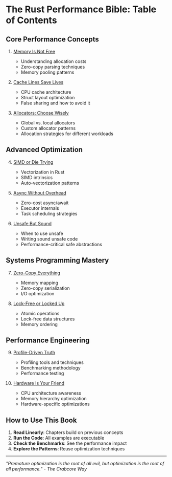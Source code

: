 # The Rust Performance Bible: Table of Contents

## Core Performance Concepts

1. [Memory Is Not Free](./001-memory-is-not-free.md)
   - Understanding allocation costs
   - Zero-copy parsing techniques
   - Memory pooling patterns

2. [Cache Lines Save Lives](./002-cache-lines-save-lives.md)
   - CPU cache architecture
   - Struct layout optimization
   - False sharing and how to avoid it

3. [Allocators: Choose Wisely](./003-allocators-choose-wisely.md)
   - Global vs. local allocators
   - Custom allocator patterns
   - Allocation strategies for different workloads

## Advanced Optimization

4. [SIMD or Die Trying](./004-simd-or-die-trying.md)
   - Vectorization in Rust
   - SIMD intrinsics
   - Auto-vectorization patterns

5. [Async Without Overhead](./005-async-without-overhead.md)
   - Zero-cost async/await
   - Executor internals
   - Task scheduling strategies

6. [Unsafe But Sound](./006-unsafe-but-sound.md)
   - When to use unsafe
   - Writing sound unsafe code
   - Performance-critical safe abstractions

## Systems Programming Mastery

7. [Zero-Copy Everything](./007-zero-copy-everything.md)
   - Memory mapping
   - Zero-copy serialization
   - I/O optimization

8. [Lock-Free or Locked Up](./008-lock-free-or-locked-up.md)
   - Atomic operations
   - Lock-free data structures
   - Memory ordering

## Performance Engineering

9. [Profile-Driven Truth](./009-profile-driven-truth.md)
   - Profiling tools and techniques
   - Benchmarking methodology
   - Performance testing

10. [Hardware Is Your Friend](./010-hardware-is-your-friend.md)
    - CPU architecture awareness
    - Memory hierarchy optimization
    - Hardware-specific optimizations

## How to Use This Book

1. **Read Linearly**: Chapters build on previous concepts
2. **Run the Code**: All examples are executable
3. **Check the Benchmarks**: See the performance impact
4. **Explore the Patterns**: Reuse optimization techniques

---

*"Premature optimization is the root of all evil, but optimization is the root of all performance." - The Crabcore Way*
